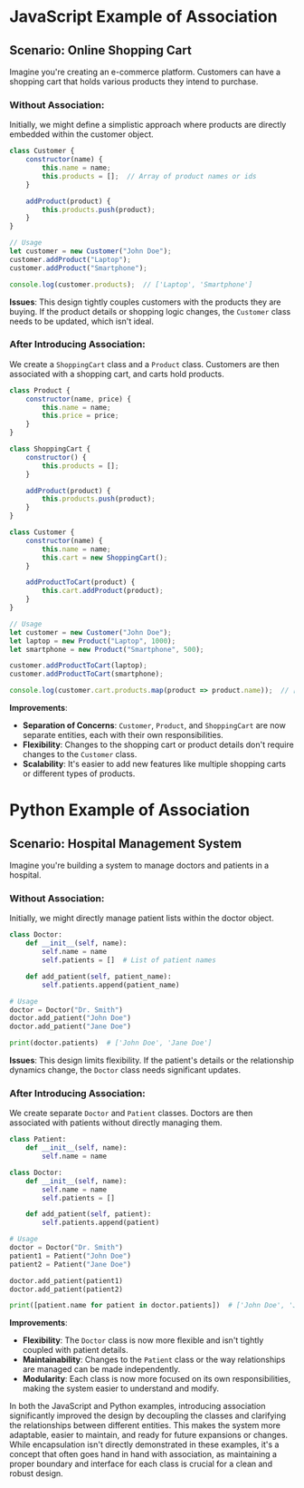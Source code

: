 # JavaScript Example of Association

## Scenario: Online Shopping Cart

Imagine you're creating an e-commerce platform. Customers can have a shopping cart that holds various products they intend to purchase.

### Without Association:

Initially, we might define a simplistic approach where products are directly embedded within the customer object.

```javascript
class Customer {
    constructor(name) {
        this.name = name;
        this.products = [];  // Array of product names or ids
    }

    addProduct(product) {
        this.products.push(product);
    }
}

// Usage
let customer = new Customer("John Doe");
customer.addProduct("Laptop");
customer.addProduct("Smartphone");

console.log(customer.products);  // ['Laptop', 'Smartphone']
```

**Issues**: This design tightly couples customers with the products they are buying. If the product details or shopping logic changes, the `Customer` class needs to be updated, which isn't ideal.

### After Introducing Association:

We create a `ShoppingCart` class and a `Product` class. Customers are then associated with a shopping cart, and carts hold products.

```javascript
class Product {
    constructor(name, price) {
        this.name = name;
        this.price = price;
    }
}

class ShoppingCart {
    constructor() {
        this.products = [];
    }

    addProduct(product) {
        this.products.push(product);
    }
}

class Customer {
    constructor(name) {
        this.name = name;
        this.cart = new ShoppingCart();
    }

    addProductToCart(product) {
        this.cart.addProduct(product);
    }
}

// Usage
let customer = new Customer("John Doe");
let laptop = new Product("Laptop", 1000);
let smartphone = new Product("Smartphone", 500);

customer.addProductToCart(laptop);
customer.addProductToCart(smartphone);

console.log(customer.cart.products.map(product => product.name));  // ['Laptop', 'Smartphone']
```

**Improvements**:
- **Separation of Concerns**: `Customer`, `Product`, and `ShoppingCart` are now separate entities, each with their own responsibilities.
- **Flexibility**: Changes to the shopping cart or product details don't require changes to the `Customer` class.
- **Scalability**: It's easier to add new features like multiple shopping carts or different types of products.

# Python Example of Association

## Scenario: Hospital Management System

Imagine you're building a system to manage doctors and patients in a hospital.

### Without Association:

Initially, we might directly manage patient lists within the doctor object.

```python
class Doctor:
    def __init__(self, name):
        self.name = name
        self.patients = []  # List of patient names

    def add_patient(self, patient_name):
        self.patients.append(patient_name)

# Usage
doctor = Doctor("Dr. Smith")
doctor.add_patient("John Doe")
doctor.add_patient("Jane Doe")

print(doctor.patients)  # ['John Doe', 'Jane Doe']
```

**Issues**: This design limits flexibility. If the patient's details or the relationship dynamics change, the `Doctor` class needs significant updates.

### After Introducing Association:

We create separate `Doctor` and `Patient` classes. Doctors are then associated with patients without directly managing them.

```python
class Patient:
    def __init__(self, name):
        self.name = name

class Doctor:
    def __init__(self, name):
        self.name = name
        self.patients = []

    def add_patient(self, patient):
        self.patients.append(patient)

# Usage
doctor = Doctor("Dr. Smith")
patient1 = Patient("John Doe")
patient2 = Patient("Jane Doe")

doctor.add_patient(patient1)
doctor.add_patient(patient2)

print([patient.name for patient in doctor.patients])  # ['John Doe', 'Jane Doe']
```

**Improvements**:
- **Flexibility**: The `Doctor` class is now more flexible and isn't tightly coupled with patient details.
- **Maintainability**: Changes to the `Patient` class or the way relationships are managed can be made independently.
- **Modularity**: Each class is now more focused on its own responsibilities, making the system easier to understand and modify.

In both the JavaScript and Python examples, introducing association significantly improved the design by decoupling the classes and clarifying the relationships between different entities. This makes the system more adaptable, easier to maintain, and ready for future expansions or changes. While encapsulation isn't directly demonstrated in these examples, it's a concept that often goes hand in hand with association, as maintaining a proper boundary and interface for each class is crucial for a clean and robust design.